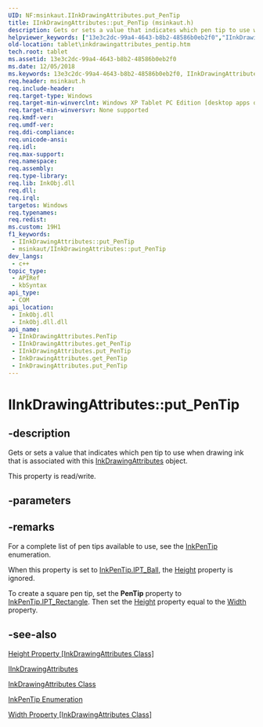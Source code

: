 ```yaml
---
UID: NF:msinkaut.IInkDrawingAttributes.put_PenTip
title: IInkDrawingAttributes::put_PenTip (msinkaut.h)
description: Gets or sets a value that indicates which pen tip to use when drawing ink that is associated with this InkDrawingAttributes object.
helpviewer_keywords: ["13e3c2dc-99a4-4643-b8b2-48586b0eb2f0","IInkDrawingAttributes interface [Tablet PC]","PenTip property","IInkDrawingAttributes.PenTip","IInkDrawingAttributes.put_PenTip","IInkDrawingAttributes::PenTip","IInkDrawingAttributes::get_PenTip","IInkDrawingAttributes::put_PenTip","InkDrawingAttributes.get_PenTip","InkDrawingAttributes.put_PenTip","PenTip property [Tablet PC]","PenTip property [Tablet PC]","IInkDrawingAttributes interface","get_PenTip","msinkaut/IInkDrawingAttributes::PenTip","msinkaut/IInkDrawingAttributes::get_PenTip","msinkaut/IInkDrawingAttributes::put_PenTip","put_PenTip","tablet.inkdrawingattributes_pentip"]
old-location: tablet\inkdrawingattributes_pentip.htm
tech.root: tablet
ms.assetid: 13e3c2dc-99a4-4643-b8b2-48586b0eb2f0
ms.date: 12/05/2018
ms.keywords: 13e3c2dc-99a4-4643-b8b2-48586b0eb2f0, IInkDrawingAttributes interface [Tablet PC],PenTip property, IInkDrawingAttributes.PenTip, IInkDrawingAttributes.put_PenTip, IInkDrawingAttributes::PenTip, IInkDrawingAttributes::get_PenTip, IInkDrawingAttributes::put_PenTip, InkDrawingAttributes.get_PenTip, InkDrawingAttributes.put_PenTip, PenTip property [Tablet PC], PenTip property [Tablet PC],IInkDrawingAttributes interface, get_PenTip, msinkaut/IInkDrawingAttributes::PenTip, msinkaut/IInkDrawingAttributes::get_PenTip, msinkaut/IInkDrawingAttributes::put_PenTip, put_PenTip, tablet.inkdrawingattributes_pentip
req.header: msinkaut.h
req.include-header: 
req.target-type: Windows
req.target-min-winverclnt: Windows XP Tablet PC Edition [desktop apps only]
req.target-min-winversvr: None supported
req.kmdf-ver: 
req.umdf-ver: 
req.ddi-compliance: 
req.unicode-ansi: 
req.idl: 
req.max-support: 
req.namespace: 
req.assembly: 
req.type-library: 
req.lib: InkObj.dll
req.dll: 
req.irql: 
targetos: Windows
req.typenames: 
req.redist: 
ms.custom: 19H1
f1_keywords:
 - IInkDrawingAttributes::put_PenTip
 - msinkaut/IInkDrawingAttributes::put_PenTip
dev_langs:
 - c++
topic_type:
 - APIRef
 - kbSyntax
api_type:
 - COM
api_location:
 - InkObj.dll
 - InkObj.dll.dll
api_name:
 - IInkDrawingAttributes.PenTip
 - IInkDrawingAttributes.get_PenTip
 - IInkDrawingAttributes.put_PenTip
 - InkDrawingAttributes.get_PenTip
 - InkDrawingAttributes.put_PenTip
---
```


# IInkDrawingAttributes::put_PenTip


## -description

Gets or sets a value that indicates which pen tip to use when drawing ink that is associated with this <a href="/windows/desktop/tablet/inkdrawingattributes-class">InkDrawingAttributes</a> object.



This property is read/write.

## -parameters

## -remarks

For a complete list of pen tips available to use, see the <a href="/windows/desktop/api/msinkaut/ne-msinkaut-inkpentip">InkPenTip</a> enumeration.

When this property is set to <a href="/windows/desktop/api/msinkaut/ne-msinkaut-inkpentip">InkPenTip.IPT_Ball</a>, the <a href="/windows/desktop/api/msinkaut/nf-msinkaut-iinkdrawingattributes-get_height">Height</a> property is ignored.

To create a square pen tip, set the <b>PenTip</b> property to <a href="/windows/desktop/api/msinkaut/ne-msinkaut-inkpentip">InkPenTip.IPT_Rectangle</a>. Then set the <a href="/windows/desktop/api/msinkaut/nf-msinkaut-iinkdrawingattributes-get_height">Height</a> property equal to the <a href="/windows/desktop/api/msinkaut/nf-msinkaut-iinkdrawingattributes-get_width">Width</a> property.

## -see-also

<a href="/windows/desktop/api/msinkaut/nf-msinkaut-iinkdrawingattributes-get_height">Height Property [InkDrawingAttributes Class]</a>



<a href="../msinkaut/nn-msinkaut-iinkdrawingattributes.md">IInkDrawingAttributes</a>



<a href="/windows/desktop/tablet/inkdrawingattributes-class">InkDrawingAttributes Class</a>



<a href="/windows/desktop/api/msinkaut/ne-msinkaut-inkpentip">InkPenTip Enumeration</a>



<a href="/windows/desktop/api/msinkaut/nf-msinkaut-iinkdrawingattributes-get_width">Width Property [InkDrawingAttributes Class]</a>
